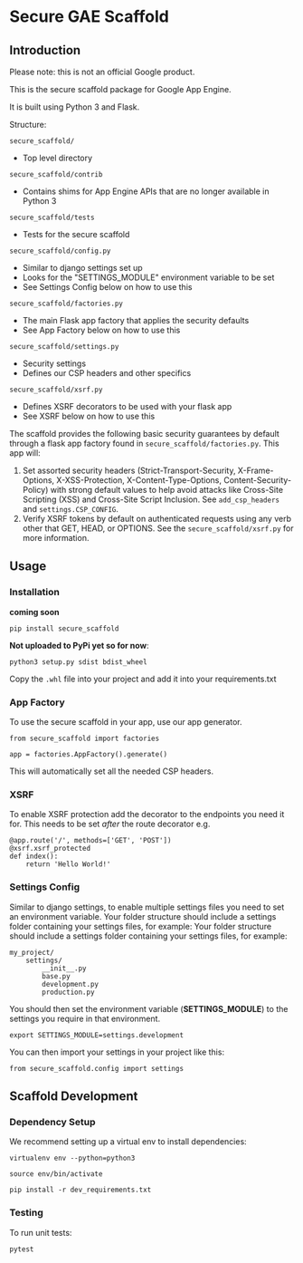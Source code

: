 # Secure GAE Scaffold

## Introduction

Please note: this is not an official Google product.

This is the secure scaffold package for Google App Engine.

It is built using Python 3 and Flask.

Structure:

`secure_scaffold/` 
- Top level directory

`secure_scaffold/contrib` 
- Contains shims for App Engine APIs that are no longer available in Python 3

`secure_scaffold/tests` 
- Tests for the secure scaffold 

`secure_scaffold/config.py` 
- Similar to django settings set up 
- Looks for the "SETTINGS_MODULE" environment variable to be set 
- See Settings Config below on how to use this

`secure_scaffold/factories.py`
- The main Flask app factory that applies the security defaults
- See App Factory below on how to use this

`secure_scaffold/settings.py`
- Security settings 
- Defines our CSP headers and other specifics

`secure_scaffold/xsrf.py`
- Defines XSRF decorators to be used with your flask app 
- See XSRF below on how to use this


The scaffold provides the following basic security guarantees by default through
a flask app factory found in `secure_scaffold/factories.py`. This app will:

1. Set assorted security headers (Strict-Transport-Security, X-Frame-Options,
   X-XSS-Protection, X-Content-Type-Options, Content-Security-Policy) with
   strong default values to help avoid attacks like Cross-Site Scripting (XSS)
   and Cross-Site Script Inclusion.  See  `add_csp_headers` and
   `settings.CSP_CONFIG`.
1. Verify XSRF tokens by default on authenticated requests using any verb other
   that GET, HEAD, or OPTIONS.  See the `secure_scaffold/xsrf.py` for more information.

## Usage

### Installation

**coming soon**

`pip install secure_scaffold`

**Not uploaded to PyPi yet so for now**:

` python3 setup.py sdist bdist_wheel `

Copy the `.whl` file into your project and add it into your requirements.txt


### App Factory

To use the secure scaffold in your app, use our app generator.

    from secure_scaffold import factories
    
    app = factories.AppFactory().generate()
    
This will automatically set all the needed CSP headers.

### XSRF

To enable XSRF protection add the decorator to the endpoints you need it for.
This needs to be set *after* the route decorator
e.g.

    @app.route('/', methods=['GET', 'POST'])
    @xsrf.xsrf_protected
    def index():
        return 'Hello World!'


### Settings Config

Similar to django settings, to enable multiple settings files you need to set an environment variable.
Your folder structure should include a settings folder containing your settings files, for example:
Your folder structure should include a settings folder containing your settings files, for example:

    my_project/
        settings/
            __init__.py
            base.py
            development.py
            production.py
            
You should then set the environment variable (**SETTINGS_MODULE**) to the settings you require in that environment.

    export SETTINGS_MODULE=settings.development
    
You can then import your settings in your project like this:

    from secure_scaffold.config import settings


## Scaffold Development

### Dependency Setup

We recommend setting up a virtual env to install dependencies:

`virtualenv env --python=python3`

`source env/bin/activate`

`pip install -r dev_requirements.txt`

### Testing

To run unit tests:

`pytest`

